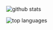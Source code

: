 ![github stats](https://github-readme-stats.vercel.app/api?username=pikulet&count_private=true)

![top languages](https://github-readme-stats.vercel.app/api/top-langs/?username=pikulet)
